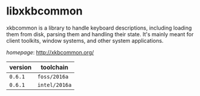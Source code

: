 # libxkbcommon

xkbcommon is a library to handle keyboard descriptions,  including loading them from disk, parsing them and handling their state.  It's mainly meant for client toolkits, window systems,  and other system applications.

*homepage*: <http://xkbcommon.org/>

version | toolchain
--------|----------
``0.6.1`` | ``foss/2016a``
``0.6.1`` | ``intel/2016a``
